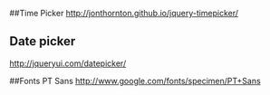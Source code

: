 ##Time Picker
http://jonthornton.github.io/jquery-timepicker/

## Date picker
http://jqueryui.com/datepicker/

##Fonts
PT Sans
http://www.google.com/fonts/specimen/PT+Sans